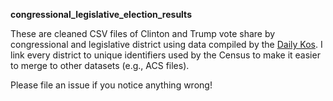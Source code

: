 **congressional_legislative_election_results**

These are cleaned CSV files of Clinton and Trump vote share by congressional and legislative district using data compiled by the [Daily Kos](https://www.dailykos.com/stories/2017/2/6/1629653/-Daily-Kos-Elections-2016-presidential-results-for-congressional-and-legislative-districts "Daily Kos Election Data"). 
I link every district to unique identifiers used by the Census to make it easier to merge to other datasets (e.g., ACS files).

Please file an issue if you notice anything wrong!